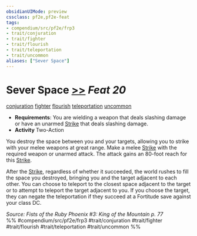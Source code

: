 ```yaml
---
obsidianUIMode: preview
cssclass: pf2e,pf2e-feat
tags:
- compendium/src/pf2e/frp3
- trait/conjuration
- trait/fighter
- trait/flourish
- trait/teleportation
- trait/uncommon
aliases: ["Sever Space"]
---
```

# Sever Space  [>>](chapter-9-playing-the-game.md#Actions "Two-Action") *Feat 20*  
[conjuration](conjuration.md "Conjuration School Trait")  [fighter](Reference/Rules/Traits/fighter.md "Fighter Class Trait")  [flourish](flourish.md "Flourish Combat Trait")  [teleportation](teleportation.md "Teleportation Effect Trait")  [uncommon](uncommon.md "Uncommon Rarity Trait")  

- **Requirements**: You are wielding a weapon that deals slashing damage or have an unarmed [Strike](strike.md) that deals slashing damage.
- **Activity** Two-Action

You destroy the space between you and your targets, allowing you to strike with your melee weapons at great range. Make a melee [Strike](strike.md) with the required weapon or unarmed attack. The attack gains an 80-foot reach for this [Strike](strike.md).

After the [Strike](strike.md), regardless of whether it succeeded, the world rushes to fill the space you destroyed, bringing you and the target adjacent to each other. You can choose to teleport to the closest space adjacent to the target or to attempt to teleport the target adjacent to you. If you choose the target, they can negate the teleportation if they succeed at a Fortitude save against your class DC.

*Source: Fists of the Ruby Phoenix #3: King of the Mountain p. 77*  
%% #compendium/src/pf2e/frp3 #trait/conjuration #trait/fighter #trait/flourish #trait/teleportation #trait/uncommon %%